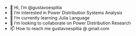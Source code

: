 - 👋 Hi, I’m @gustavoespitia
- 👀 I’m interested in Power Distribution Systems Analysis
- 🌱 I’m currently learning Julia Language
- 💞️ I’m looking to collaborate on Power Distribution Research
- 📫 How to reach me gustavoespitia @ gmail.com

<!---
gustavoespitia/gustavoespitia is a ✨ special ✨ repository because its `README.md` (this file) appears on your GitHub profile.
You can click the Preview link to take a look at your changes.
--->
